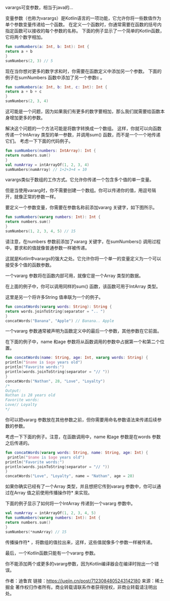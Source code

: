 
varargs可变参数，相当于java的...

变量参数（也称为varargs）是Kotlin语言的一项功能，它允许你将一些数值作为单个参数变量传递给一个函数。
在定义一个函数时，你通常需要在函数的括号内指定函数可以接收的每个参数的名称。
下面的例子显示了一个简单的Kotlin函数，它将两个数字相加。

```kotlin
fun sumNumbers(a: Int, b: Int): Int {
return a + b
}
sumNumbers(2, 3) // 5
```

现在当你想对更多的数字求和时，你需要在函数定义中添加另一个参数。
下面的例子在sumNumbers 函数中添加了另一个参数c 。

```kotlin
fun sumNumbers(a: Int, b: Int, c: Int): Int {
return a + b + c
}
sumNumbers(2, 3, 4)
```

这可能是一个问题，因为如果我们有更多的数字要相加，那么我们就需要给函数本身增加更多的参数。

解决这个问题的一个方法可能是将数字转换成一个数组。
这样，你就可以向函数传递一个IntArray 类型的单一参数，并调用sum() 函数，而不是一个一个地传递它们。
考虑一下下面的代码例子。

```kotlin
fun sumNumbers(numbers: IntArray): Int {
return numbers.sum()
}
val numArray = intArrayOf(1, 2, 3, 4)
sumNumbers(numArray) // 1+2+3+4 = 10
```

varargs类似于数组的工作方式。它允许你传递一个包含多个值的单一变量。

但是当使用vararg时，你不需要创建一个数组。你可以传递你的值，用逗号隔开，就像正常的参数一样。

要定义一个参数变量，你需要在参数名称前添加vararg 关键字，如下图所示。
```kotlin
fun sumNumbers(vararg numbers: Int): Int {
return numbers.sum()
}
sumNumbers(1, 2, 3, 4, 5) // 15
```

请注意，在numbers 参数前添加了vararg 关键字，在sumNumbers() 调用过程中，要求和的值就像普通参数一样被传递。

这就是Kotlin中varargs的强大之处。它允许你将一个单一的变量定义为一个可以接受多个值的函数参数。

一个vararg 参数将在函数内部可用，就像它是一个Array 类型的数据。

在上面的例子中，你可以调用同样的sum() 函数，该函数可用于IntArray 类型。

这里是另一个将许多String 值串联为一个的例子。
```kotlin
fun concatWords(vararg words: String): String {
return words.joinToString(separator = ".. ")
}
concatWords("Banana", "Apple") // Banana.. Apple
```
一个vararg 参数通常被声明为函数定义中的最后一个参数，其他参数在它前面。

在下面的例子中，name 和age 参数将从函数调用的参数中占据第一个和第二个位置。
```kotlin
fun concatWords(name: String, age: Int, vararg words: String) {
println("$name is $age years old")
println("Favorite words:")
println(words.joinToString(separator = "// "))
}
concatWords("Nathan", 28, "Love", "Loyalty")
/*
Output:
Nathan is 28 years old
Favorite words:
Love// Loyalty
*/
```
你可以把vararg 参数放在其他参数之前，但你需要用命名参数语法来传递后续参数的参数。

考虑一下下面的例子。注意，在函数调用中，name 和age 参数是在words 参数之后传递的。
```kotlin
fun concatWords(vararg words: String, name: String, age: Int) {
 println("$name is $age years old")
println("Favorite words:")
println(words.joinToString(separator = "// "))
}
concatWords("Love", "Loyalty", name = "Nathan", age = 28)
```
如果你确实已经有了一个Array 类型，并且想把它传到vararg 参数中，你可以通过在Array 值之前使用传播操作符* 来实现。

下面的例子显示了如何将一个IntArray 传递到一个vararg 参数中。
```kotlin
val numArray = intArrayOf(1, 2, 3, 4, 5)
fun sumNumbers(vararg numbers: Int): Int {
return numbers.sum()
}
sumNumbers(*numArray) // 15
```
传播操作符* ，将数组的值拉出来，这样，这些值就像多个参数一样被传递。

最后，一个Kotlin函数只能有一个vararg 参数。

你不能添加两个或更多的vararg参数，因为Kotlin编译器会在编译时抛出一个错误。

作者：迪鲁宾
链接：https://juejin.cn/post/7123084805243142180
来源：稀土掘金
著作权归作者所有。商业转载请联系作者获得授权，非商业转载请注明出处。